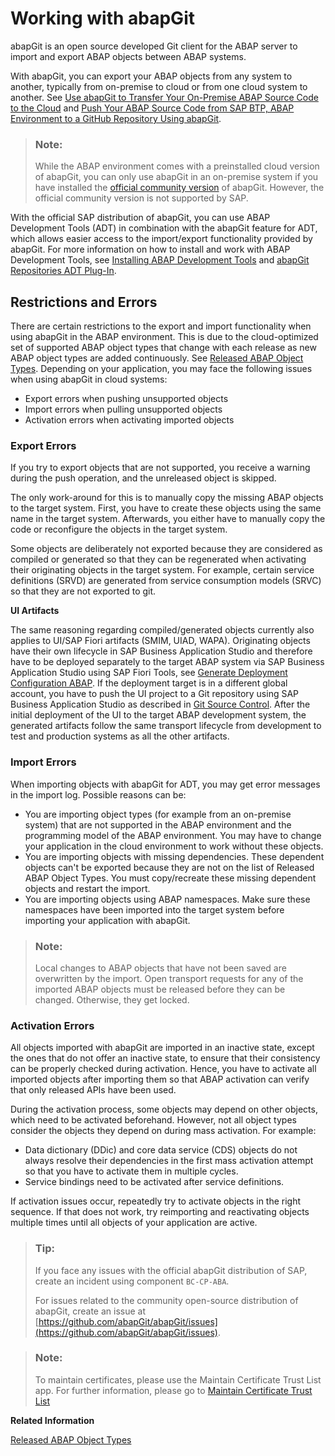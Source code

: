 <!-- loiod62ed9d54a764c53990f25f0ab6c27f9 -->

# Working with abapGit

abapGit is an open source developed Git client for the ABAP server to import and export ABAP objects between ABAP systems.

With abapGit, you can export your ABAP objects from any system to another, typically from on-premise to cloud or from one cloud system to another. See [Use abapGit to Transfer Your On-Premise ABAP Source Code to the Cloud](https://developers.sap.com/tutorials/abap-environment-abapgit.html) and [Push Your ABAP Source Code from SAP BTP, ABAP Environment to a GitHub Repository Using abapGit](https://developers.sap.com/tutorials/abap-environment-abapgit-transfer.html).

> ### Note:  
> While the ABAP environment comes with a preinstalled cloud version of abapGit, you can only use abapGit in an on-premise system if you have installed the [official community version](https://github.com/abapGit/abapGit) of abapGit. However, the official community version is not supported by SAP.

With the official SAP distribution of abapGit, you can use ABAP Development Tools \(ADT\) in combination with the abapGit feature for ADT, which allows easier access to the import/export functionality provided by abapGit. For more information on how to install and work with ABAP Development Tools, see [Installing ABAP Development Tools](https://help.sap.com/doc/2e9cf4a457d84c7a81f33d8c3fdd9694/Cloud/en-US/inst_guide_abap_development_tools.pdf) and [abapGit Repositories ADT Plug-In](https://eclipse.abapgit.org/updatesite/).



<a name="loiod62ed9d54a764c53990f25f0ab6c27f9__section_emb_dgj_5tb"/>

## Restrictions and Errors

There are certain restrictions to the export and import functionality when using abapGit in the ABAP environment. This is due to the cloud-optimized set of supported ABAP object types that change with each release as new ABAP object types are added continuously. See [Released ABAP Object Types](released-abap-object-types-b31aa03.md). Depending on your application, you may face the following issues when using abapGit in cloud systems:

-   Export errors when pushing unsupported objects
-   Import errors when pulling unsupported objects
-   Activation errors when activating imported objects



### Export Errors

If you try to export objects that are not supported, you receive a warning during the push operation, and the unreleased object is skipped.

The only work-around for this is to manually copy the missing ABAP objects to the target system. First, you have to create these objects using the same name in the target system. Afterwards, you either have to manually copy the code or reconfigure the objects in the target system.

Some objects are deliberately not exported because they are considered as compiled or generated so that they can be regenerated when activating their originating objects in the target system. For example, certain service definitions \(SRVD\) are generated from service consumption models \(SRVC\) so that they are not exported to git.

**UI Artifacts**

The same reasoning regarding compiled/generated objects currently also applies to UI/SAP Fiori artifacts \(SMIM, UIAD, WAPA\). Originating objects have their own lifecycle in SAP Business Application Studio and therefore have to be deployed separately to the target ABAP system via SAP Business Application Studio using SAP Fiori Tools, see [Generate Deployment Configuration ABAP](https://help.sap.com/docs/SAP_FIORI_tools/17d50220bcd848aa854c9c182d65b699/c06b9cbb3f3641aabfe3a5d199e855a0.html). If the deployment target is in a different global account, you have to push the UI project to a Git repository using SAP Business Application Studio as described in [Git Source Control](https://help.sap.com/docs/SAP%20Business%20Application%20Studio/9d1db9835307451daa8c930fbd9ab264/9689c07b64364bbea43725dad9f27320.html). After the initial deployment of the UI to the target ABAP development system, the generated artifacts follow the same transport lifecycle from development to test and production systems as all the other artifacts.



### Import Errors

When importing objects with abapGit for ADT, you may get error messages in the import log. Possible reasons can be:

-   You are importing object types \(for example from an on-premise system\) that are not supported in the ABAP environment and the programming model of the ABAP environment. You may have to change your application in the cloud environment to work without these objects.
-   You are importing objects with missing dependencies. These dependent objects can't be exported because they are not on the list of Released ABAP Object Types. You must copy/recreate these missing dependent objects and restart the import.
-   You are importing objects using ABAP namespaces. Make sure these namespaces have been imported into the target system before importing your application with abapGit.

> ### Note:  
> Local changes to ABAP objects that have not been saved are overwritten by the import. Open transport requests for any of the imported ABAP objects must be released before they can be changed. Otherwise, they get locked.



### Activation Errors

All objects imported with abapGit are imported in an inactive state, except the ones that do not offer an inactive state, to ensure that their consistency can be properly checked during activation. Hence, you have to activate all imported objects after importing them so that ABAP activation can verify that only released APIs have been used.

During the activation process, some objects may depend on other objects, which need to be activated beforehand. However, not all object types consider the objects they depend on during mass activation. For example:

-   Data dictionary \(DDic\) and core data service \(CDS\) objects do not always resolve their dependencies in the first mass activation attempt so that you have to activate them in multiple cycles.
-   Service bindings need to be activated after service definitions.

If activation issues occur, repeatedly try to activate objects in the right sequence. If that does not work, try reimporting and reactivating objects multiple times until all objects of your application are active.



> ### Tip:  
> If you face any issues with the official abapGit distribution of SAP, create an incident using component `BC-CP-ABA`.
> 
> For issues related to the community open-source distribution of abapGit, create an issue at [https://github.com/abapGit/abapGit/issues](https://github.com/abapGit/abapGit/issues).

> ### Note:  
> To maintain certificates, please use the Maintain Certificate Trust List app. For further information, please go to [Maintain Certificate Trust List](../50-administration-and-ops/maintain-certificate-trust-list-2b3c3f1.md)

**Related Information**  


[Released ABAP Object Types](released-abap-object-types-b31aa03.md "")

